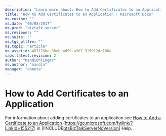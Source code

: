 ```yaml
---
description: "Learn more about: How to Add Certificates to an Application"
title: "How to Add Certificates to an Application | Microsoft Docs"
ms.custom: ""
ms.date: "06/08/2017"
ms.prod: "biztalk-server"
ms.reviewer: ""
ms.suite: ""
ms.tgt_pltfrm: ""
ms.topic: "article"
ms.assetid: 487126bc-0beb-4d59-a307-915912dc108a
caps.latest.revision: 2
author: "MandiOhlinger"
ms.author: "mandia"
manager: "anneta"
---
```

# How to Add Certificates to an Application
For information about adding certificates to an application see [How to Add a Certificate to an Application](../core/how-to-add-a-certificate-to-an-application.md) (<https://go.microsoft.com/fwlink/?LinkId=155217>) in [!INCLUDE[btsBizTalkServerNoVersion](../includes/btsbiztalkservernoversion-md.md)] Help.